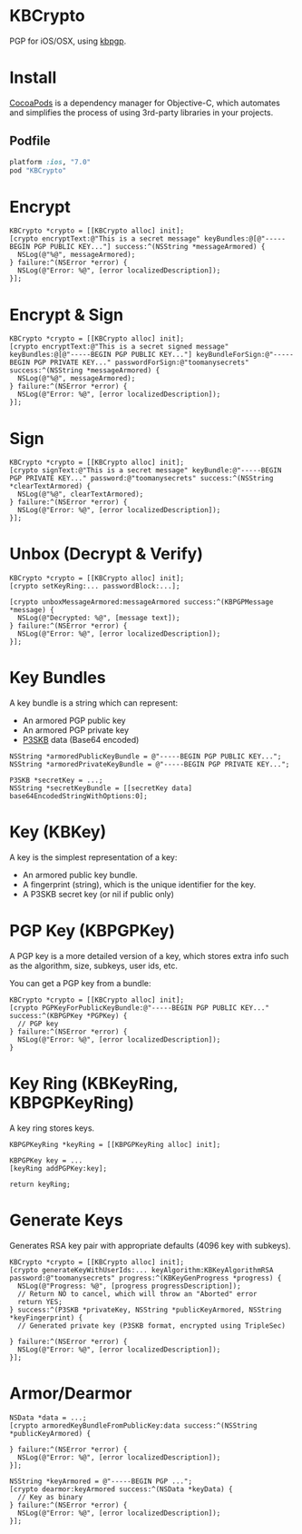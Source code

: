 KBCrypto
===========

PGP for iOS/OSX, using [kbpgp](https://github.com/keybase/kbpgp).

# Install

[CocoaPods](http://cocoapods.org) is a dependency manager for Objective-C, which automates and simplifies the process of using 3rd-party libraries in your projects.

## Podfile

```ruby
platform :ios, "7.0"
pod "KBCrypto"
```

# Encrypt

```objc
KBCrypto *crypto = [[KBCrypto alloc] init];
[crypto encryptText:@"This is a secret message" keyBundles:@[@"-----BEGIN PGP PUBLIC KEY..."] success:^(NSString *messageArmored) {
  NSLog(@"%@", messageArmored);
} failure:^(NSError *error) {
  NSLog(@"Error: %@", [error localizedDescription]);
}];
```

# Encrypt & Sign

```objc
KBCrypto *crypto = [[KBCrypto alloc] init];
[crypto encryptText:@"This is a secret signed message" keyBundles:@[@"-----BEGIN PGP PUBLIC KEY..."] keyBundleForSign:@"-----BEGIN PGP PRIVATE KEY..." passwordForSign:@"toomanysecrets" success:^(NSString *messageArmored) {
  NSLog(@"%@", messageArmored);
} failure:^(NSError *error) {
  NSLog(@"Error: %@", [error localizedDescription]);
}];
```

# Sign

```objc
KBCrypto *crypto = [[KBCrypto alloc] init];
[crypto signText:@"This is a secret message" keyBundle:@"-----BEGIN PGP PRIVATE KEY..." password:@"toomanysecrets" success:^(NSString *clearTextArmored) {
  NSLog(@"%@", clearTextArmored);
} failure:^(NSError *error) {
  NSLog(@"Error: %@", [error localizedDescription]);
}];
```

# Unbox (Decrypt & Verify)

```objc
KBCrypto *crypto = [[KBCrypto alloc] init];
[crypto setKeyRing:... passwordBlock:...];

[crypto unboxMessageArmored:messageArmored success:^(KBPGPMessage *message) {
  NSLog(@"Decrypted: %@", [message text]);
} failure:^(NSError *error) {
  NSLog(@"Error: %@", [error localizedDescription]);
}];
```

# Key Bundles

A key bundle is a string which can represent:

* An armored PGP public key
* An armored PGP private key
* [P3SKB](https://github.com/gabriel/TSTripleSec#p3skb) data (Base64 encoded)

```objc
NSString *armoredPublicKeyBundle = @"-----BEGIN PGP PUBLIC KEY...";
NSString *armoredPrivateKeyBundle = @"-----BEGIN PGP PRIVATE KEY...";

P3SKB *secretKey = ...;
NSString *secretKeyBundle = [[secretKey data] base64EncodedStringWithOptions:0];
```

# Key (KBKey)

A key is the simplest representation of a key:

* An armored public key bundle.
* A fingerprint (string), which is the unique identifier for the key.
* A P3SKB secret key (or nil if public only)

# PGP Key (KBPGPKey)

A PGP key is a more detailed version of a key, which stores extra info such as the algorithm, size, subkeys, user ids, etc. 

You can get a PGP key from a bundle:

```objc
KBCrypto *crypto = [[KBCrypto alloc] init];
[crypto PGPKeyForPublicKeyBundle:@"-----BEGIN PGP PUBLIC KEY..." success:^(KBPGPKey *PGPKey) { 
  // PGP key
} failure:^(NSError *error) {
  NSLog(@"Error: %@", [error localizedDescription]);
}
```

# Key Ring (KBKeyRing, KBPGPKeyRing)

A key ring stores keys.

```objc
KBPGPKeyRing *keyRing = [[KBPGPKeyRing alloc] init];

KBPGPKey key = ...
[keyRing addPGPKey:key];

return keyRing;
```

# Generate Keys

Generates RSA key pair with appropriate defaults (4096 key with subkeys).

```objc
KBCrypto *crypto = [[KBCrypto alloc] init];
[crypto generateKeyWithUserIds:... keyAlgorithm:KBKeyAlgorithmRSA password:@"toomanysecrets" progress:^(KBKeyGenProgress *progress) {
  NSLog(@"Progress: %@", [progress progressDescription]);
  // Return NO to cancel, which will throw an "Aborted" error
  return YES;
} success:^(P3SKB *privateKey, NSString *publicKeyArmored, NSString *keyFingerprint) {
  // Generated private key (P3SKB format, encrypted using TripleSec)

} failure:^(NSError *error) {
  NSLog(@"Error: %@", [error localizedDescription]);
}];
```

# Armor/Dearmor

```objc
NSData *data = ...;
[crypto armoredKeyBundleFromPublicKey:data success:^(NSString *publicKeyArmored) {
  
} failure:^(NSError *error) {
  NSLog(@"Error: %@", [error localizedDescription]);
}];
```

```objc
NSString *keyArmored = @"-----BEGIN PGP ...";
[crypto dearmor:keyArmored success:^(NSData *keyData) {
  // Key as binary
} failure:^(NSError *error) {
  NSLog(@"Error: %@", [error localizedDescription]);
}];
```

